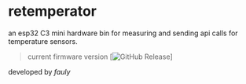 # retemperator

an esp32 C3 mini hardware bin for measuring and sending api calls for temperature sensors.

> current firmware version [![GitHub Release](https://img.shields.io/github/v/release/fauly/retemperator?label=version)]


developed by *fauly*